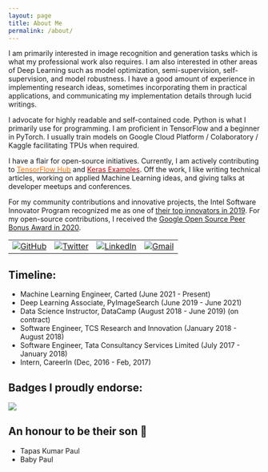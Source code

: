```yaml
---
layout: page
title: About Me
permalink: /about/
---
```

I am primarily interested in image recognition and generation tasks which is what my professional work also requires. I am also interested in other areas of Deep Learning such as model optimization, semi-supervision, self-supervision, and model robustness. I have a good amount of experience in implementing research ideas, sometimes incorporating them in practical applications, and communicating my implementation details through lucid writings.

I advocate for highly readable and self-contained code. Python is what I primarily use for programming. I am proficient in TensorFlow and a beginner in PyTorch. I usually train models on Google Cloud Platform / Colaboratory / Kaggle facilitating TPUs when required.

I have a flair for open-source initiatives. Currently, I am actively contributing to <a href="https://tfhub.dev/s?publisher=sayakpaul"><font color="#FF6F00">TensorFlow Hub</font></a> and <a href="https://github.com/keras-team/keras-io/commits?author=sayakpaul"><font color="#d00000">Keras Examples</font></a>. Off the work, I like writing technical articles, working on applied Machine Learning ideas, and giving talks at developer meetups and conferences.

For my community contributions and innovative projects, the Intel Software Innovator Program recognized me as one of [their top innovators in 2019](https://www.dropbox.com/s/mzsy1q8jgkwj6cj/Intel_Top_Innovator_2019.jpg?dl=0). For my open-source contributions, I received the [Google Open Source Peer Bonus Award in 2020](https://opensource.googleblog.com/2020/10/announcing-latest-google-open-source.html).

<table>
  <tr>
      <td><a href="https://github.com/sayakpaul"><img src="https://img.shields.io/github/followers/sayakpaul.svg?label=GitHub&style=social" alt="GitHub"></a></td>
    <td><a href="https://twitter.com/RisingSayak"><img src="https://img.shields.io/twitter/follow/RisingSayak?label=Twitter&style=social" alt="Twitter"></a></td>
    <td><a href="https://www.linkedin.com/in/sayak-paul"><img src="https://img.shields.io/badge/LinkedIn--_.svg?style=social&logo=linkedin" alt="LinkedIn"></a></td>
    <td><a href="mailto:spsayakpaul@gmail.com"><img src="https://img.shields.io/badge/Gmail--_.svg?style=social&logo=gmail" alt="Gmail"></a></td>
  </tr>
</table>

## Timeline:
- Machine Learning Engineer, Carted (June 2021 - Present)
- Deep Learning Associate, PyImageSearch (June 2019 - June 2021)
- Data Science Instructor, DataCamp (August 2018 - June 2019) (on contract)
- Software Engineer, TCS Research and Innovation (January 2018 - August 2018)
- Software Engineer, Tata Consultancy Services Limited (July 2017 - January 2018)
- Intern, CareerIn (Dec, 2016 - Feb, 2017) 

## Badges I proudly endorse:

![]({{site.baseurl}}/images/badges.png)

## An honour to be their son 🙂
- Tapas Kumar Paul
- Baby Paul
